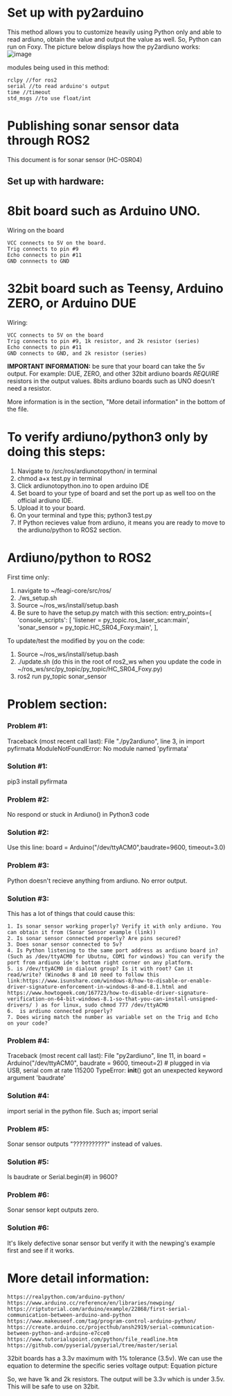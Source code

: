 # Set up with py2arduino
This method allows you to customize heavily using Python only and able to read ardiuno, obtain the value and output the value as well. So, Python can run on Foxy. The picture below displays how the py2ardiuno works:
![image](https://user-images.githubusercontent.com/65916520/119179001-a3d5f400-ba2b-11eb-8266-7dc10cf026d0.png)

modules being used in this method:
```
rclpy //for ros2
serial //to read arduino's output
time //timeout 
std_msgs //to use float/int
```

# Publishing sonar sensor data through ROS2

This document is for sonar sensor (HC-0SR04)


## Set up with hardware:
# 8bit board such as Arduino UNO.
Wiring on the board
```
VCC connects to 5V on the board.
Trig connects to pin #9
Echo connects to pin #11
GND connnects to GND
```

# 32bit board such as Teensy, Arduino ZERO, or Arduino DUE
Wiring:
```
VCC connects to 5V on the board
Trig connects to pin #9, 1k resistor, and 2k resistor (series)
Echo connects to pin #11
GND connects to GND, and 2k resistor (series)
```

**IMPORTANT INFORMATION:** be sure that your board can take the 5v output. For example: DUE, ZERO, and other 32bit ardiuno boards _REQUIRE_ resistors in the output values. 8bits ardiuno boards such as UNO doesn't need a resistor. 

More information is in the section, "More detail information" in the bottom of the file.


# To verify ardiuno/python3 only by doing this steps:
1. Navigate to /src/ros/ardiunotopython/ in terminal
2. chmod a+x test.py in terminal
3. Click ardiunotopython.ino to open arduino IDE
4. Set board to your type of board and set the port up as well too on the official ardiuno IDE.
5. Upload it to your board.
6. On your terminal and type this; python3 test.py
7. If Python recieves value from ardiuno, it means you are ready to move to the ardiuno/python to ROS2 section.

# Ardiuno/python to ROS2

First time only:
1. navigate to ~/feagi-core/src/ros/
2. ./ws_setup.sh
3. Source ~/ros_ws/install/setup.bash
4. Be sure to have the setup.py match with this section:
    entry_points={
        'console_scripts': [
             'listener = py_topic.ros_laser_scan:main',
             'sonar_sensor = py_topic.HC_SR04_Foxy:main',
        ],
        

To update/test the modified by you on the code:
1. Source ~/ros_ws/install/setup.bash
2. ./update.sh (do this in the root of ros2_ws when you update the code in ~/ros_ws/src/py_topic/py_topic/HC_SR04_Foxy.py)
3. ros2 run py_topic sonar_sensor








# Problem section:

### Problem #1:
Traceback (most recent call last):
  File "./py2ardiuno", line 3, in <module>
    import pyfirmata
ModuleNotFoundError: No module named 'pyfirmata'

### Solution #1:
pip3 install pyfirmata

### Problem #2:
 No respond or stuck in Ardiuno() in Python3 code
### Solution #2:
 Use this line: board = Arduino("/dev/ttyACM0",baudrate=9600, timeout=3.0)

### Problem #3: 
Python doesn't recieve anything from ardiuno. No error output.
### Solution #3:
This has a lot of things that could cause this:
```
1. Is sonar sensor working properly? Verify it with only ardiuno. You can obtain it from (Sonar Sensor example (link))
2. Is sonar sensor connected properly? Are pins secured? 
3. Does sonar sensor connected to 5v?
4. Is Python listening to the same port address as ardiuno board in? (Such as /dev/ttyACM0 for Ubutnu, COM1 for windows) You can verify the port from ardiuno ide's bottom right corner on any platform.
5. is /dev/ttyACM0 in dialout group? Is it with root? Can it read/write? (Winodws 8 and 10 need to follow this link:https://www.isunshare.com/windows-8/how-to-disable-or-enable-driver-signature-enforcement-in-windows-8-and-8.1.html and https://www.howtogeek.com/167723/how-to-disable-driver-signature-verification-on-64-bit-windows-8.1-so-that-you-can-install-unsigned-drivers/ ) as for linux, sudo chmod 777 /dev/ttyACM0
6.  is ardiuno connected properly?
7. Does wiring match the number as variable set on the Trig and Echo on your code?
```

###  Problem #4:
Traceback (most recent call last):
  File "py2ardiuno", line 11, in <module>
    board = Arduino("/dev/ttyACM0", baudrate = 9600, timeout=2) # plugged in via USB, serial com at rate 115200
TypeError: __init__() got an unexpected keyword argument 'baudrate'

###  Solution #4:
import serial in the python file. Such as;
import serial

### Problem #5: 
Sonar sensor outputs "???????????" instead of values.

### Solution #5:
Is baudrate or Serial.begin(#) in 9600?

### Problem #6:
Sonar sensor kept outputs zero.

###  Solution #6:
It's likely defective sonar sensor but verify it with the newping's example first and see if it works. 




# More detail information: 
```
https://realpython.com/arduino-python/
https://www.arduino.cc/reference/en/libraries/newping/
https://riptutorial.com/arduino/example/22868/first-serial-communication-between-arduino-and-python
https://www.makeuseof.com/tag/program-control-arduino-python/
https://create.arduino.cc/projecthub/ansh2919/serial-communication-between-python-and-arduino-e7cce0
https://www.tutorialspoint.com/python/file_readline.htm
https://github.com/pyserial/pyserial/tree/master/serial
```

32bit boards has a 3.3v maximum with 1% tolerance (3.5v). We can use the equation to determine the specific series voltage output:
Equation picture

So, we have 1k and 2k resistors.
The output will be 3.3v which is under 3.5v. This will be safe to use on 32bit.

